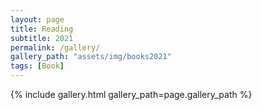 ```yaml
---
layout: page
title: Reading
subtitle: 2021
permalink: /gallery/
gallery_path: "assets/img/books2021"
tags: [Book]
---
```


{% include gallery.html gallery_path=page.gallery_path %}